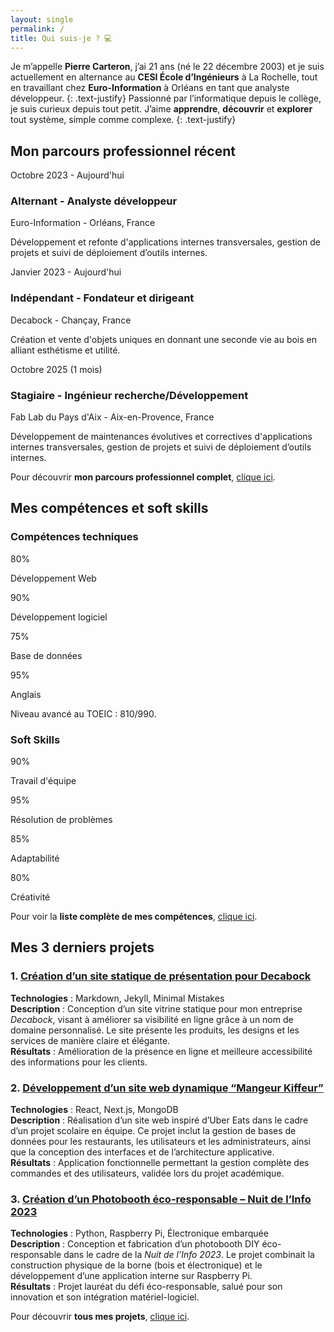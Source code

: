 ```yaml
---
layout: single
permalink: /
title: Qui suis-je ? 💻​
---
```


Je m’appelle **Pierre Carteron**, j’ai 21 ans (né le 22 décembre 2003) et je suis actuellement en alternance au **CESI École d’Ingénieurs** à La Rochelle, tout en travaillant chez **Euro-Information** à Orléans en tant que analyste développeur.
{: .text-justify}
Passionné par l’informatique depuis le collège, je suis curieux depuis tout petit. J’aime **apprendre**, **découvrir** et **explorer** tout système, simple comme complexe.
{: .text-justify}

## Mon parcours professionnel récent

<div class="timeline">
  <div class="timeline-item">
    <div class="timeline-date">Octobre 2023 - Aujourd'hui</div>
    <div class="timeline-content">
      <h3>Alternant - Analyste développeur</h3>
      <p class="timeline-subtitle">Euro-Information - Orléans, France</p>
      <p class="timeline-description">
        Développement et refonte d'applications internes transversales, gestion de projets et suivi de déploiement d’outils internes.
      </p>
    </div>
  </div>

  <div class="timeline-item">
    <div class="timeline-date">Janvier 2023 - Aujourd'hui</div>
    <div class="timeline-content">
      <h3>Indépendant - Fondateur et dirigeant</h3>
      <p class="timeline-subtitle">Decabock - Chançay, France</p>
      <p class="timeline-description">
        Création et vente d'objets uniques en donnant une seconde vie au bois en alliant esthétisme et utilité.
      </p>
    </div>
  </div>

  <div class="timeline-item">
    <div class="timeline-date">Octobre 2025 (1 mois)</div>
    <div class="timeline-content">
      <h3>Stagiaire - Ingénieur recherche/Développement</h3>      
      <p class="timeline-subtitle">Fab Lab du Pays d'Aix - Aix-en-Provence, France</p>
      <p class="timeline-description">
        Développement de maintenances évolutives et correctives d'applications internes transversales, gestion de projets et suivi de déploiement d’outils internes.
      </p>
    </div>
  </div>
</div>

Pour découvrir **mon parcours professionnel complet**, [clique ici](mon-parcours).

## Mes compétences et soft skills

### Compétences techniques

<div class="skills-container">
  <div class="progress">
    <div class="barOverflow">
      <div class="bar" style="--r : 80"></div>
    </div>
    <span>80</span>%
    <p>Développement Web</p>
  </div>
  <div class="progress">
    <div class="barOverflow">
      <div class="bar" style="--r : 90"></div>
    </div>
    <span>90</span>%
    <p>Développement logiciel</p>
  </div>
  <div class="progress">
    <div class="barOverflow">
      <div class="bar" style="--r : 75"></div>
    </div>
    <span>75</span>%
    <p>Base de données</p>
  </div>
  <div class="progress">
    <div class="barOverflow">
      <div class="bar" style="--r: 95"></div>
    </div>
    <span>95</span>%
    <p>Anglais</p>
    <div class="hint">
      Niveau avancé au TOEIC : 810/990.
    </div>
  </div>
</div>

### Soft Skills
<div class="skills-container">
  <div class="progress">
    <div class="barOverflow">
      <div class="bar" style="--r : 90"></div>
    </div>
    <span>90</span>%
    <p>Travail d'équipe</p>
  </div>
  <div class="progress">
    <div class="barOverflow">
      <div class="bar" style="--r : 95"></div>
    </div>
    <span>95</span>%
    <p>Résolution de problèmes</p>
  </div>
  <div class="progress">
    <div class="barOverflow">
      <div class="bar" style="--r : 85"></div>
    </div>
    <span>85</span>%
    <p>Adaptabilité</p>
  </div>
  <div class="progress">
    <div class="barOverflow">
      <div class="bar" style="--r : 80"></div>
    </div>
    <span>80</span>%
    <p>Créativité</p>
  </div>
</div>

Pour voir la **liste complète de mes compétences**, [clique ici](competences).

## Mes 3 derniers projets

### 1. [Création d’un site statique de présentation pour Decabock](projets/decabock-site)
**Technologies** : Markdown, Jekyll, Minimal Mistakes<br>
**Description** : Conception d’un site vitrine statique pour mon entreprise *Decabock*, visant à améliorer sa visibilité en ligne grâce à un nom de domaine personnalisé. Le site présente les produits, les designs et les services de manière claire et élégante.<br>
**Résultats** : Amélioration de la présence en ligne et meilleure accessibilité des informations pour les clients.<br>

### 2. [Développement d’un site web dynamique “Mangeur Kiffeur”](projets/mangeur-kiffeur)
**Technologies** : React, Next.js, MongoDB<br>
**Description** : Réalisation d’un site web inspiré d’Uber Eats dans le cadre d’un projet scolaire en équipe. Ce projet inclut la gestion de bases de données pour les restaurants, les utilisateurs et les administrateurs, ainsi que la conception des interfaces et de l’architecture applicative.<br>
**Résultats** : Application fonctionnelle permettant la gestion complète des commandes et des utilisateurs, validée lors du projet académique.<br>


### 3. [Création d’un Photobooth éco-responsable – Nuit de l’Info 2023](projets/photobooth-ndi)
**Technologies** : Python, Raspberry Pi, Électronique embarquée<br>
**Description** : Conception et fabrication d’un photobooth DIY éco-responsable dans le cadre de la *Nuit de l’Info 2023*. Le projet combinait la construction physique de la borne (bois et électronique) et le développement d’une application interne sur Raspberry Pi.<br>
**Résultats** : Projet lauréat du défi éco-responsable, salué pour son innovation et son intégration matériel-logiciel.<br>

Pour découvrir **tous mes projets**, [clique ici](projets).
